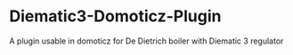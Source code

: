 # Diematic3-Domoticz-Plugin
A plugin usable in domoticz for De Dietrich boiler with Diematic 3 regulator

